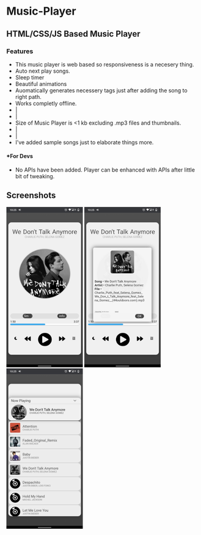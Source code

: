 # Music-Player
## HTML/CSS/JS Based Music Player
### Features
* This music player is web based so responsiveness is a necesery thing.
* Auto next play songs.
* Sleep timer
* Beautiful animations
* Auomatically generates necessery tags just after adding the song to right path.
* Works completly offline.
* |
* |
* Size of Music Player is <1 kb excluding .mp3 files and thumbnails.
* |
* |
* I've added sample songs just to elaborate things more.

#### *For Devs
* No APIs have been added. Player can be enhanced with APIs after little bit of tweaking.

## Screenshots
<img src="https://github.com/amit9838/Music-Player/blob/master/Screenshot_1.png" width="200" height="420"/>
<img src="https://github.com/amit9838/Music-Player/blob/master/Screenshot_2.png" width="200" height="420"/>
<img src="https://github.com/amit9838/Music-Player/blob/master/Screenshot_3.png" width="200" height="420"/>
